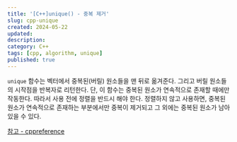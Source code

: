 ```yaml
---
title: '[C++]unique() - 중복 제거'
slug: cpp-unique
created: 2024-05-22
updated:
description:
category: C++
tags: [cpp, algorithm, unique]
published: true
---
```


`unique` 함수는 벡터에서 중복된(버릴) 원소들을 맨 뒤로 옮겨준다. 그리고 버릴 원소들의 시작점을 반복자로 리턴한다.
단, 이 함수는 중복된 원소가 연속적으로 존재할 때에만 작동한다. 따라서 사용 전에 정렬을 반드시 해야 한다. 정렬하지 않고 사용하면, 중복된 원소가 연속적으로 존재하는 부분에서만 중복이 제거되고 그 외에는 중복된 원소가 남아있을 수 있다.

[참고 - cppreference][1]

[1]: https://en.cppreference.com/w/cpp/algorithm/unique
